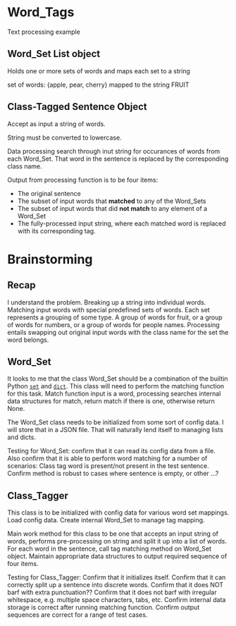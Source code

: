 
# Word_Tags

Text processing example

## Word_Set List object

Holds one or more sets of words and maps each set to a string

set of words: {apple, pear, cherry} mapped to the string FRUIT

## Class-Tagged Sentence Object

Accept as input a string of words.

String must be converted to lowercase.

Data processing search through inut string for occurances of words from each Word_Set.  That
word in the sentence is replaced by the corresponding class name.

Output from processing function is to be four items:

 - The original sentence
 - The subset of input words that **matched** to any of the Word_Sets
 - The subset of input words that did **not match** to any element of a Word_Set
 - The fully-processed input string, where each matched word is replaced with its
   corresponding tag.


# Brainstorming

## Recap

I understand the problem.  Breaking up a string into individual words.  Matching input words
with special predefined sets of words.  Each set represents a grouping of some type.  A group of
words for fruit, or a group of words for numbers, or a group of words for people names.  Processing
entails swapping out original input words with the class name for the set the word belongs.

## Word_Set

It looks to me that the class Word_Set should be a combination of the builtin Python
[`set`](http://docs.python.org/2/library/stdtypes.html#set) and
[`dict`](http://docs.python.org/2/library/stdtypes.html#dict).  This class will need to perform
the matching function for this task.  Match function input is a word, processing searches internal
data structures for match, return match if there is one, otherwise return None.

The Word_Set class needs to be initialized from some sort of config data.  I will store that in a
JSON file.  That will naturally lend itself to managing lists and dicts.

Testing for Word_Set: confirm that it can read its config data from a file.  Also confirm that it
is able to perform word matching for a number of scenarios: Class tag word is present/not present
in the test sentence.  Confirm method is robust to cases where sentence is empty, or other ...?

## Class_Tagger

This class is to be initialized with config data for various word set mappings.  Load config data.
Create internal Word_Set to manage tag mapping.

Main work method for this class to be one that accepts an input string of words, performs
pre-processing on string and split it up into a list of words.  For each word in the sentence,
call tag matching method on Word_Set object.  Maintain appropriate data structures to output
required sequence of four items.

Testing for Class_Tagger: Confirm that it initializes itself.  Confirm that it can correctly split
up a sentence into discrete words.  Confirm that it does NOT barf with extra punctuation??
Confirm that it does not barf with irregular whitespace, e.g. multiple space characters, tabs, etc.
Confirm internal data storage is correct after running matching function.  Confirm output
sequences are correct for a range of test cases.
